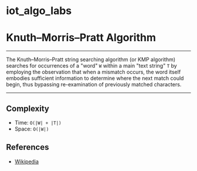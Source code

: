 # iot_algo_labs

# Knuth–Morris–Pratt Algorithm

---

The Knuth–Morris–Pratt string searching algorithm (or KMP algorithm) searches for occurrences of a "word" `W` within a main "text string" `T` by employing the observation that when a mismatch occurs, the word itself embodies sufficient information to determine where the next match could begin, thus bypassing re-examination of previously matched characters.

---

## Complexity
   + Time: `O(|W| + |T|)`
   + Space: `O(|W|)`

## References
   + [Wikipedia](https://en.wikipedia.org/wiki/Knuth–Morris–Pratt_algorithm)
